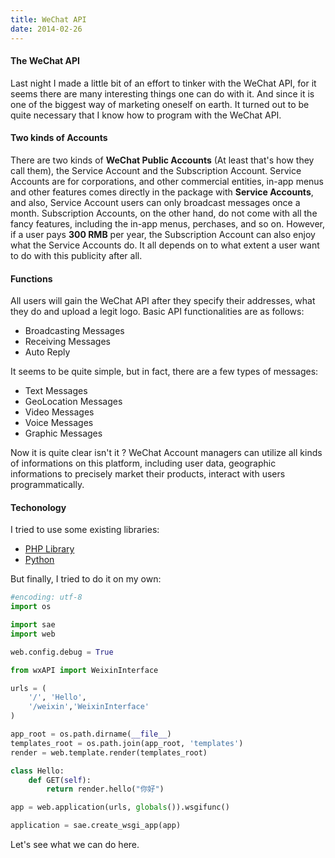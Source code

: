 ```yaml
---
title: WeChat API
date: 2014-02-26
---
```

#### The WeChat API

Last night I made a little bit of an effort to tinker with the WeChat API, for it seems there are many interesting things one can do with it. And since it is one of the biggest way of marketing oneself on earth. It turned out to be quite necessary that I know how to program with the WeChat API.

#### Two kinds of Accounts

There are two kinds of **WeChat Public Accounts** (At least that's how they call them), the Service Account and the Subscription Account. Service Accounts are for corporations, and other commercial entities, in-app menus and other features comes directly in the package with **Service Accounts**, and also, Service Account users can only broadcast messages once a month. Subscription Accounts, on the other hand, do not come with all the fancy features, including the in-app menus, perchases, and so on. However, if a user pays **300 RMB** per year, the Subscription Account can also enjoy what the Service Accounts do. It all depends on to what extent a user want to do with this publicity after all.

#### Functions

All users will gain the WeChat API after they specify their addresses, what they do and upload a legit logo. Basic API functionalities are as follows:

*   Broadcasting Messages
*   Receiving Messages
*   Auto Reply

It seems to be quite simple, but in fact, there are a few types of messages:

*   Text Messages
*   GeoLocation Messages
*   Video Messages
*   Voice Messages
*   Graphic Messages

Now it is quite clear isn't it ? WeChat Account managers can utilize all kinds of informations on this platform, including user data, geographic informations to precisely market their products, interact with users programmatically.

#### Techonology

I tried to use some existing libraries:

*   [PHP Library](http://sae.sina.com.cn/?m=apps&a=detail&aid=162)
*   [Python](http://kingson.org/?p=259)

But finally, I tried to do it on my own:

```python
#encoding: utf-8
import os

import sae
import web

web.config.debug = True

from wxAPI import WeixinInterface

urls = (
    '/', 'Hello',
    '/weixin','WeixinInterface'
)

app_root = os.path.dirname(__file__)
templates_root = os.path.join(app_root, 'templates')
render = web.template.render(templates_root)

class Hello:
    def GET(self):
        return render.hello("你好")

app = web.application(urls, globals()).wsgifunc()

application = sae.create_wsgi_app(app)
```

Let's see what we can do here.

